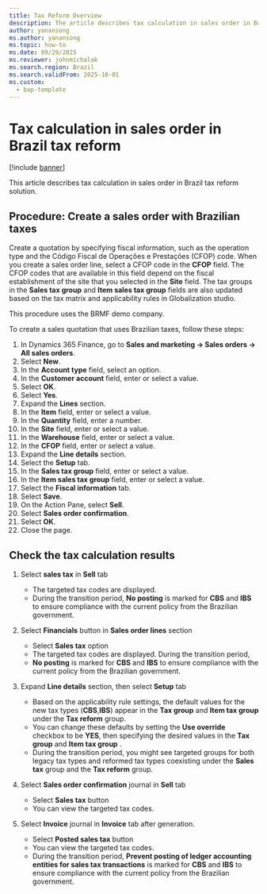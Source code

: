 ```yaml
---
title: Tax Reform Overview
description: The article describes tax calculation in sales order in Brazil tax reform solution
author: yanansong
ms.author: yanansong
ms.topic: how-to
ms.date: 09/29/2025
ms.reviewer: johnmichalak
ms.search.region: Brazil
ms.search.validFrom: 2025-10-01
ms.custom: 
  - bap-template
---
```


# Tax calculation in sales order in Brazil tax reform

[!include [banner](../../includes/banner.md)]

This article describes tax calculation in sales order in Brazil tax reform solution.

## Procedure: Create a sales order with Brazilian taxes

Create a quotation by specifying fiscal information, such as the operation type and the Código Fiscal de Operações e Prestações (CFOP) code. When you create a sales order line, select a CFOP code in the **CFOP** field. The CFOP codes that are available in this field depend on the fiscal establishment of the site that you selected in the **Site** field. The tax groups in the **Sales tax group** and **Item sales tax group** fields are also updated based on the tax matrix and applicability rules in Globalization studio. 

This procedure uses the BRMF demo company.

To create a sales quotation that uses Brazilian taxes, follow these steps:

1. In Dynamics 365 Finance, go to **Sales and marketing -> Sales orders -> All sales orders**.
1. Select **New**.
1. In the **Account type** field, select an option.
1. In the **Customer account** field, enter or select a value.
1. Select **OK**.
1. Select **Yes**.
1. Expand the **Lines** section.
1. In the **Item** field, enter or select a value.
1. In the **Quantity** field, enter a number.
1. In the **Site** field, enter or select a value.
1. In the **Warehouse** field, enter or select a value.
1. In the **CFOP** field, enter or select a value.
1. Expand the **Line details** section.
1. Select the **Setup** tab.
1. In the **Sales tax group** field, enter or select a value.
1. In the **Item sales tax group** field, enter or select a value.
1. Select the **Fiscal information** tab.
1. Select **Save**.
1. On the Action Pane, select **Sell**.
1. Select **Sales order confirmation**.
1. Select **OK**.
1. Close the page.

## Check the tax calculation results

1. Select **sales tax** in **Sell** tab
   - The targeted tax codes are displayed. 
   - During the transition period, **No posting** is marked for **CBS** and **IBS** to ensure compliance with the current policy from the Brazilian government.
1. Select **Financials** button in **Sales order lines** section
   - Select **Sales tax** option
   - The targeted tax codes are displayed. During the transition period,
   - **No posting** is marked for **CBS** and **IBS** to ensure compliance with the current policy from the Brazilian government.
   
1. Expand **Line details** section, then select **Setup** tab
   - Based on the applicability rule settings, the default values for the new tax types (**CBS**,**IBS**) appear in the **Tax group** and **Item tax group** under the **Tax reform** group.
   - You can change these defaults by setting the **Use override** checkbox to be **YES**, then specifying the desired values in the **Tax group** and **Item tax group** .
   - During the transition period, you might see targeted groups for both legacy tax types and reformed tax types coexisting under the **Sales tax** group and the **Tax reform** group.
   
1. Select **Sales order confirmation** journal in **Sell** tab
   - Select **Sales tax** button
   - You can view the targeted tax codes.  
   
1. Select **Invoice** journal in **Invoice** tab after generation.
   - Select **Posted sales tax** button
   - You can view the targeted tax codes.     
   - During the transition period, **Prevent posting of ledger accounting entities for sales tax transactions** is marked for **CBS** and **IBS** to ensure compliance with the current policy from the Brazilian government.

